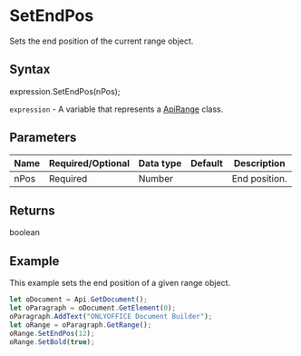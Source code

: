 # SetEndPos

Sets the end position of the current range object.

## Syntax

expression.SetEndPos(nPos);

`expression` - A variable that represents a [ApiRange](../ApiRange.md) class.

## Parameters

| **Name** | **Required/Optional** | **Data type** | **Default** | **Description** |
| ------------- | ------------- | ------------- | ------------- | ------------- |
| nPos | Required | Number |  | End position. |

## Returns

boolean

## Example

This example sets the end position of a given range object.

```javascript
let oDocument = Api.GetDocument();
let oParagraph = oDocument.GetElement(0);
oParagraph.AddText("ONLYOFFICE Document Builder");
let oRange = oParagraph.GetRange();
oRange.SetEndPos(12);
oRange.SetBold(true);
```
